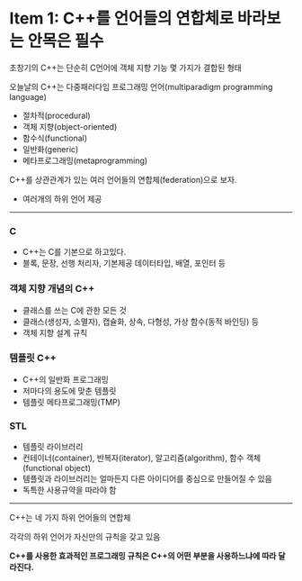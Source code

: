 # Item 1: C++를 언어들의 연합체로 바라보는 안목은 필수

초창기의 C++는 단순히 C언어에 객체 지향 기능 몇 가지가 결합된 형태

오늘날의 C++는 다중패러다임 프로그래밍 언어(multiparadigm programming language)

- 절차적(procedural)
- 객체 지향(object-oriented)
- 함수식(functional)
- 일반화(generic)
- 메타프로그래밍(metaprogramming)

C++를 상관관계가 있는 여러 언어들의 연합체(federation)으로 보자.

- 여러개의 하위 언어 제공

---

### C

- C++는 C를 기본으로 하고있다.
- 블록, 문장, 선행 처리자, 기본제공 데이터타입, 배열, 포인터 등

### 객체 지향 개념의 C++

- 클래스를 쓰는 C에 관한 모든 것
- 클래스(생성자, 소멸자), 캡슐화, 상속, 다형성, 가상 함수(동적 바인딩) 등
- 객체 지향 설계 규칙

### 템플릿 C++

- C++의 일반화 프로그래밍
- 저마다의 용도에 맞춘 템플릿
- 템플릿 메타프로그래밍(TMP)

### STL

- 템플릿 라이브러리
- 컨테이너(container), 반복자(iterator), 알고리즘(algorithm), 함수 객체(functional object)
- 템플릿과 라이브러리는 얼마든지 다른 아이디어를 중심으로 만들어질 수 있음
- 독특한 사용규약을 따라야 함

---

C++는 네 가지 하위 언어들의 연합체

각각의 하위 언어가 자신만의 규칙을 갖고 있음

**C++를 사용한 효과적인 프로그래밍 규칙은 C++의 어떤 부분을 사용하느냐에 따라 달라진다.**

